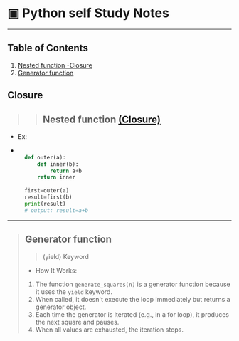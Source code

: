 # ▣ Python self Study Notes

---

## Table of Contents

1. [Nested function -Closure](#nested-function-closure)
2. [Generator function](#generator-function)

## Closure

>> ## **Nested function** [(Closure)](closure.py)
>

* Ex:

* ```python
 
    def outer(a):
        def inner(b):
            return a+b
        return inner
    
    first=outer(a)
    result=first(b)
    print(result)
    # output: result=a+b
    ```

---

> ## **Generator function**
>
>> (yield) Keyword
>
> * How It Works:
>
> 1. The function `generate_squares(n)` is a generator function because it uses the `yield` keyword.
> 2. When called, it doesn't execute the loop immediately but returns a generator object.
> 3. Each time the generator is iterated (e.g., in a for loop), it produces the next square and pauses.
> 4. When all values are exhausted, the iteration stops.
>
>

